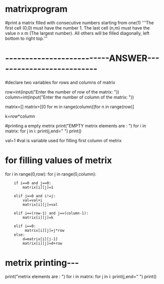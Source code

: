 # matrixprogram
#print a matrix filled with consecutive numbers starting from one(1)
'''The first cell (0,0) must have the number 1.
The last cell (n,m) must have the value n x m (The largest number).
All others will be filled diagonally, left bottom to right top.'''

# --------------------------ANSWER--------------------------

#declare two variables for rows and columns of matrix

row=int(input("Enter the number of row of the matrix: "))
column=int(input("Enter the number of column of the matrix: "))

matrix=[]
matrix=[[0 for m in range(column)]for n in range(row)]
    
k=row*column

#printing a empty metrix 
print("EMPTY metrix elements are : ")
for i in matrix:
    for j in i:
        print(j,end=" ")
    print()

val=1 #val is variable used for filling first column of metrix 

# for filling values of metrix 

for i in range(0,row):
     for j in range(0,column):

        if i==0 and j==0:
            matrix[i][j]=1

        elif j==0 and i!=j:
            val=val+i
            matrix[i][j]=val
    
        elif i==(row-1) and j==(column-1):
            matrix[i][j]=k

        elif i==0:
             matrix[i][j]=j*row
        else:
            d=matrix[i][j-1]
            matrix[i][j]=d+row



# metrix  printing---

print("metrix elements are : ")
for i in matrix:
    for j in i:
        print(j,end=" ")
    print()

